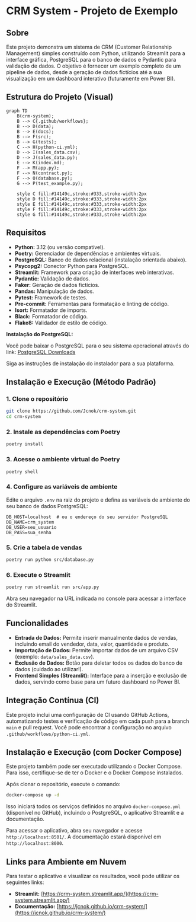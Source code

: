 # CRM System - Projeto de Exemplo

## Sobre

Este projeto demonstra um sistema de CRM (Customer Relationship Management) simples construído com Python, utilizando Streamlit para a interface gráfica, PostgreSQL para o banco de dados e Pydantic para validação de dados. O objetivo é fornecer um exemplo completo de um pipeline de dados, desde a geração de dados fictícios até a sua visualização em um dashboard interativo (futuramente em Power BI).


## Estrutura do Projeto (Visual)

```mermaid
graph TD
    B(crm-system);
    B --> C{.github/workflows};
    B --> D(data);
    B --> E(docs);
    B --> F(src);
    B --> G(tests);
    C --> H(python-ci.yml);
    D --> I(sales_data.csv);
    D --> J(sales_data.py);
    E --> K(index.md);
    F --> M(app.py);
    F --> N(contract.py);
    F --> O(database.py);
    G --> P(test_example.py);
    
    style C fill:#14149c,stroke:#333,stroke-width:2px
    style D fill:#14149c,stroke:#333,stroke-width:2px
    style E fill:#14149c,stroke:#333,stroke-width:2px
    style F fill:#14149c,stroke:#333,stroke-width:2px
    style G fill:#14149c,stroke:#333,stroke-width:2px
```



## Requisitos

- **Python:** 3.12 (ou versão compatível).
- **Poetry:** Gerenciador de dependências e ambientes virtuais.
- **PostgreSQL:** Banco de dados relacional (instalação orientada abaixo).
- **Psycopg2:** Conector Python para PostgreSQL.
- **Streamlit:** Framework para criação de interfaces web interativas.
- **Pydantic:** Validação de dados.
- **Faker:** Geração de dados fictícios.
- **Pandas:** Manipulação de dados.
- **Pytest:** Framework de testes.
- **Pre-commit:** Ferramentas para formatação e linting de código.
- **Isort:** Formatador de imports.
- **Black:** Formatador de código.
- **Flake8:** Validador de estilo de código.

**Instalação do PostgreSQL:**

Você pode baixar o PostgreSQL para o seu sistema operacional através do link: [PostgreSQL Downloads](https://www.postgresql.org/download/)

Siga as instruções de instalação do instalador para a sua plataforma.


## Instalação e Execução (Método Padrão)

### 1. Clone o repositório

```bash
git clone https://github.com/Jcnok/crm-system.git
cd crm-system
```

### 2. Instale as dependências com Poetry

```bash
poetry install 
```

### 3. Acesse o ambiente virtual do Poetry

```bash
poetry shell
```

### 4. Configure as variáveis de ambiente

Edite o arquivo `.env` na raiz do projeto e defina as variáveis de ambiente do seu banco de dados PostgreSQL:

```
DB_HOST=localhost  # ou o endereço do seu servidor PostgreSQL
DB_NAME=crm_system
DB_USER=seu_usuario
DB_PASS=sua_senha
```

### 5. Crie a tabela de vendas

```bash
poetry run python src/database.py
```

### 6. Execute o Streamlit

```bash
poetry run streamlit run src/app.py
```


Abra seu navegador na URL indicada no console para acessar a interface do Streamlit.


## Funcionalidades

- **Entrada de Dados:** Permite inserir manualmente dados de vendas, incluindo email do vendedor, data, valor, quantidade e produto.
- **Importação de Dados:** Permite importar dados de um arquivo CSV (exemplo: `data/sales_data.csv`).
- **Exclusão de Dados:** Botão para deletar todos os dados do banco de dados (cuidado ao utilizar!).
- **Frontend Simples (Streamlit):** Interface para a inserção e exclusão de dados, servindo como base para um futuro dashboard no Power BI.


## Integração Contínua (CI)

Este projeto inclui uma configuração de CI usando GitHub Actions, automatizando testes e verificação de código em cada push para a branch `main` e pull request. Você pode encontrar a configuração no arquivo `.github/workflows/python-ci.yml`.


## Instalação e Execução (com Docker Compose)

Este projeto também pode ser executado utilizando o Docker Compose. Para isso, certifique-se de ter o Docker e o Docker Compose instalados.

Após clonar o repositório, execute o comando:

```bash
docker-compose up -d
```

Isso iniciará todos os serviços definidos no arquivo `docker-compose.yml` (disponível no GitHub), incluindo o PostgreSQL, o aplicativo Streamlit e a documentação.

Para acessar o aplicativo, abra seu navegador e acesse `http://localhost:8501/`.
A documentação estará disponível em `http://localhost:8000`.


## Links para Ambiente em Nuvem

Para testar o aplicativo e visualizar os resultados, você pode utilizar os seguintes links:

- **Streamlit:** [https://crm-system.streamlit.app/](https://crm-system.streamlit.app/)
- **Documentação:** [https://jcnok.github.io/crm-system/](https://jcnok.github.io/crm-system/)




